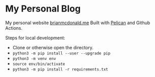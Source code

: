 # My Personal Blog
My personal website [brianmcdonald.me](https://brianmcdonald.me)
Built with [Pelican](https://docs.getpelican.com) and Github Actions.

Steps for local development:
- Clone or otherwise open the directory.
- `python3 -m pip install --user --upgrade pip`
- `python3 -m venv env`
- `source env/bin/activate`
- `python3 -m pip install -r requirements.txt`
